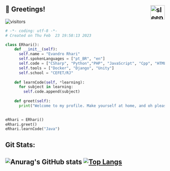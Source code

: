 <h2>👋 Greetings! <img src="https://cdn160.picsart.com/upscale-278626435004211.png" alt="sleeping sakamoto" height="45px" align="right"></h2>

![visitors](https://visitor-badge.laobi.icu/badge?page_id=E-rhari)
```python
# -*- coding: utf-8 -*-
# Created on Thu Feb  23 19:58:13 2023

class ERhari():
    def __init__(self):
      self.name = "Evandro Rhari"
      self.spokenLanguages = ["pt_BR", "en"]
      self.code = ["CSharp", "Python","PHP", "JavaScript", "Cpp", "HTML", "CSS", "SQL"]
      self.tools = ["Docker", "Django", "Unity"]
      self.school = "CEFET/RJ"
      
    def learnCode(self, *learning):
      for subject in learning:
        self.code.append(subject)
      
    def greet(self):
      print("Welcome to my profile. Make yourself at home, and oh please excuse the mess.") 
      

eRhari = ERhari()
eRhari.greet()
eRhari.learnCode("Java")
```
<h2>Git Stats:<h2>

![Anurag's GitHub stats](https://github-readme-stats.vercel.app/api?username=E-rhari&show_icons=true&theme=dark)
[![Top Langs](https://github-readme-stats.vercel.app/api/top-langs/?username=E-rhari&layout=compact&theme=dark)](https://github.com/anuraghazra/github-readme-stats)
